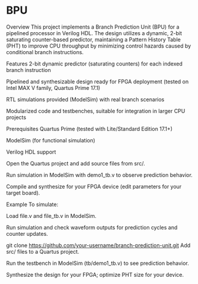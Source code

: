 # BPU
Overview
This project implements a Branch Prediction Unit (BPU) for a pipelined processor in Verilog HDL. The design utilizes a dynamic, 2-bit saturating counter-based predictor, maintaining a Pattern History Table (PHT) to improve CPU throughput by minimizing control hazards caused by conditional branch instructions.

Features
2-bit dynamic predictor (saturating counters) for each indexed branch instruction

Pipelined and synthesizable design ready for FPGA deployment (tested on Intel MAX V family, Quartus Prime 17.1)

RTL simulations provided (ModelSim) with real branch scenarios

Modularized code and testbenches, suitable for integration in larger CPU projects

Prerequisites
Quartus Prime (tested with Lite/Standard Edition 17.1+)

ModelSim (for functional simulation)

Verilog HDL support


Open the Quartus project and add source files from src/.

Run simulation in ModelSim with demo1_tb.v to observe prediction behavior.

Compile and synthesize for your FPGA device (edit parameters for your target board).

Example
To simulate:

Load file.v and file_tb.v in ModelSim.

Run simulation and check waveform outputs for prediction cycles and counter updates.


git clone https://github.com/your-username/branch-prediction-unit.git
Add src/ files to a Quartus project.

Run the testbench in ModelSim (tb/demo1_tb.v) to see prediction behavior.

Synthesize the design for your FPGA; optimize PHT size for your device.
